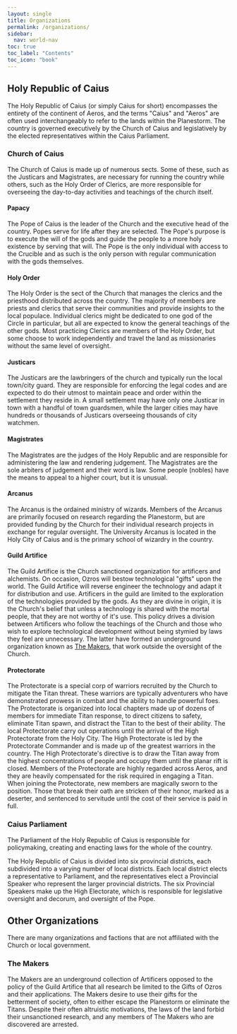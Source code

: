 ```yaml
---
layout: single
title: Organizations
permalink: /organizations/
sidebar:
  nav: world-nav
toc: true
toc_label: "Contents"
toc_icon: "book"
---
```


## Holy Republic of Caius

The Holy Republic of Caius (or simply Caius for short) encompasses the entirety of the continent of Aeros, and the terms "Caius" and "Aeros" are often used interchangeably to refer to the lands within the Planestorm. The country is governed executively by the Church of Caius and legislatively by the elected representatives within the Caius Parliament. 

### Church of Caius

The Church of Caius is made up of numerous sects. Some of these, such as the Justicars and Magistrates, are necessary for running the country while others, such as the Holy Order of Clerics, are more responsible for overseeing the day-to-day activities and teachings of the church itself.

#### Papacy

The Pope of Caius is the leader of the Church and the executive head of the country. Popes serve for life after they are selected. The Pope's purpose is to execute the will of the gods and guide the people to a more holy existence by serving that will. The Pope is the only individual with access to the Crucible and as such is the only person with regular communication with the gods themselves.

#### Holy Order

The Holy Order is the sect of the Church that manages the clerics and the priesthood distributed across the country. The majority of members are priests and clerics that serve their communities and provide insights to the local populace. Individual clerics might be dedicated to one god of the Circle in particular, but all are expected to know the general teachings of the other gods. Most practicing Clerics are members of the Holy Order, but some choose to work independently and travel the land as missionaries without the same level of oversight.

#### Justicars

The Justicars are the lawbringers of the church and typically run the local town/city guard. They are responsible for enforcing the legal codes and are expected to do their utmost to maintain peace and order within the settlement they reside in. A small settlement may have only one Justicar in town with a handful of town guardsmen, while the larger cities may have hundreds or thousands of Justicars overseeing thousands of city watchmen. 

#### Magistrates

The Magistrates are the judges of the Holy Republic and are responsible for administering the law and rendering judgement. The Magistrates are the sole arbiters of judgement and their word is law. Some people (nobles) have the means to appeal to a higher court, but it is unusual.

#### Arcanus

The Arcanus is the ordained ministry of wizards. Members of the Arcanus are primarily focused on research regarding the Planestorm, but are provided funding by the Church for their individual research projects in exchange for regular oversight. The University Arcanus is located in the Holy City of Caius and is the primary school of wizardry in the country.

#### Guild Artifice

The Guild Artifice is the Church sanctioned organization for artificers and alchemists. On occasion, Ozros will bestow technological "gifts" upon the world. The Guild Artifice will reverse engineer the technology and adapt it for distribution and use. Artificers in the guild are limited to the exploration of the technologies provided by the gods. As they are divine in origin, it is the Church's belief that unless a technology is shared with the mortal people, that they are not worthy of it's use. This policy drives a division between Artificers who follow the teachings of the Church and those who wish to explore technological development without being stymied by laws they feel are unnecessary. The latter have formed an underground organization known as [The Makers](/organizations/#themakers), that work outside the oversight of the Church.

#### Protectorate

The Protectorate is a special corp of warriors recruited by the Church to mitigate the Titan threat. These warriors are typically adventurers who have demonstrated prowess in combat and the ability to handle powerful foes. The Protectorate is organized into local chapters made up of dozens of members for immediate Titan response, to direct citizens to safety, eliminate Titan spawn, and distract the Titan to the best of their ability. The local Protectorate carry out operations until the arrival of the High Protectorate from the Holy City. The High Protectorate is led by the Protectorate Commander and is made up of the greatest warriors in the country. The High Protectorate's directive is to draw the Titan away from the highest concentrations of people and occupy them until the planar rift is closed. Members of the Protectorate are highly regarded across Aeros, and they are heavily compensated for the risk required in engaging a Titan. When joining the Protectorate, new members are magically sworn to the position. Those that break their oath are stricken of their honor, marked as a deserter, and sentenced to servitude until the cost of their service is paid in full.

### Caius Parliament

The Parliament of the Holy Republic of Caius is responsible for policymaking, creating and enacting laws for the whole of the country. 

The Holy Republic of Caius is divided into six provincial districts, each subdivided into a varying number of local districts. Each local district elects a representative to Parliament, and the representatives elect a Provincial Speaker who represent the larger provincial districts. The six Provincial Speakers make up the High Electorate, which is responsible for legislative oversight and decorum, and oversight of the Pope. 

## Other Organizations

There are many organizations and factions that are not affiliated with the Church or local government. 

### The Makers

The Makers are an underground collection of Artificers opposed to the policy of the Guild Artifice that all research be limited to the Gifts of Ozros and their applications. The Makers desire to use their gifts for the betterment of society, often to either escape the Planestorm or eliminate the Titans. Despite their often altruistic motivations, the laws of the land forbid their unsanctioned research, and any members of The Makers who are discovered are arrested.